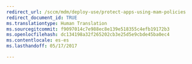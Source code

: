 ```yaml
---
redirect_url: /sccm/mdm/deploy-use/protect-apps-using-mam-policies
redirect_document_id: TRUE
ms.translationtype: Human Translation
ms.sourcegitcommit: f9097014c7e988ec8e139e518355c4efb19172b3
ms.openlocfilehash: dc134198a32f265202cb3e25d5e9cbde45ba0ec4
ms.contentlocale: es-es
ms.lasthandoff: 05/17/2017

---
```


